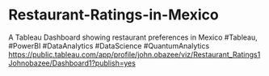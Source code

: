 # Restaurant-Ratings-in-Mexico
A Tableau Dashboard showing restaurant preferences in Mexico #Tableau, #PowerBI #DataAnalytics #DataScience #QuantumAnalytics
https://public.tableau.com/app/profile/john.obazee/viz/Restaurant_Ratings1Johnobazee/Dashboard1?publish=yes

